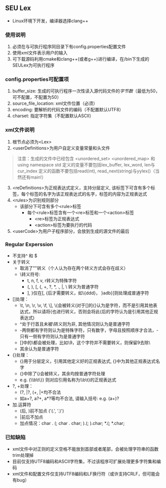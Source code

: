 ## SEU Lex
- Linux环境下开发，编译器选择clang++
### 使用说明
1. 必须在与可执行程序同目录下有config.properties配置文件
2. 使用xml文件表示用户的输入
3. 可下载源码利用cmake和clang++(或者g++)进行编译，在/bin下生成的SEULex为可执行程序
### config.properties可配置项
1. buffer_size: 生成的可执行程序一次性读入源代码文件的*字节数*（最低为50，可不配置，不配置为50）
2. source_file_location: xml文件位置（必须）
3. encoding: 要解析的代码文件的编码（不配置默认UTF8）
4. charset: 指定字符集（不配置默认ASCII）
### xml文件说明
1. 根节点必须为&lt;Lex&gt;
2. &lt;userDefinitions&gt;为用户自定义变量常量和头文件
> 注意：生成的文件中已经包含<iostream> <vector> <unordered_set> <unordered_map> <stdexcept> 和 using namespace std
> 定义的变量不要包括lex_buffer, lex_word, len与cur_index
> 定义的函数不要包括read(int), read_next(string)与yylex()（当然还有main!）
3. &lt;reDefinitions&gt;为正规表达式定义，支持分层定义, 该标签下可含有多个标签，每个标签的名字为该正规表达式的名字，标签的内容为正规表达式
4. &lt;rules&gt;为识别规则部分
    - 该部分下可含有多个&lt;rule&gt;标签
        - 每个&lt;rule&gt;标签含有一个&lt;re&gt;标签和一个&lt;action&gt;标签
            - &lt;re&gt;标签为正规表达式
            - &lt;action&gt;标签为要执行的代码
5. &lt;userCode&gt;为用户子程序部分，会放到生成的源文件的最后
### Regular Experssion
- 不支持^ 和 $
- 关于转义
    - 取消了""转义（个人认为存在两个转义方式会存在歧义）
    - \转义符号: 
        - t, n, f, v, r转义为特殊字符
        - (, ), [, {, +, ?, *, ., |, \ 转义为普通字符
        - ], }仅在[, {后才需要转义，如\\{ddd}， }adb}]则处理成普通字符
- []处理：
    - \t, \n, \r, \v, \f, \\], \\{会被转义(对于[]的{}认为是字符，而不是引用其他表达式，所以请将{也进行转义，否则会将此{后的字符认为是引用其他正规表达式)
    - ^处于行首且未被\转义则为非, 其他情况则认为是普通字符
    - -两侧都有字符则认为是特殊字符，只有数字，字母且按照顺序才合法，-只有一侧有字符则认为是普通字符
    - []中的\都会被处理，比如\9，这个字符并不需要转义，则保留9去除\
    - 其余认为是普通字符
- {}处理：
    - {}用于分层定义，引用其他定义好的正规表达式, {}中为其他正规表达式名字
    - {}中除了\\}会被转义，其余均按普通字符处理
    - e.g. {\\\\b\t\\}} 则对应引用名称为\\\\b\t}的正规表达式
- ?, +处理：
    - (?, |?, (+, |+均不合法
    - 如a+?, a?+, a*?等均不合法, 请输入括号: e.g. (a+)?
- 加.运算符
    - (后, )前不加点 ('(.', '.)')
    - |前后不加点
    - 加点情况：char . (; char . char; ).(; ).char; *.(; *.char;
### 已知缺陷
- xml文件中对正则的定义空格不能放到首部或者尾部，会被处理字符串的函数trim处理掉
- 目前仅支持UTF8编码和ASCII字符集，不过该程序可扩展处理更多字符集和编码
- xml文件和配置文件仅支持UTF8编码和LF换行符（或许支持CRLF，但可能会有bug）